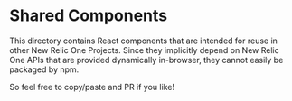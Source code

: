 # Shared Components
This directory contains React components that are intended for reuse in other 
New Relic One Projects. Since they implicitly depend on New Relic One 
APIs that are provided dynamically in-browser, they cannot easily
be packaged by npm. 

So feel free to copy/paste and PR if you like!